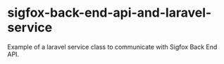 # sigfox-back-end-api-and-laravel-service
Example of a laravel service class to communicate with Sigfox Back End API.

